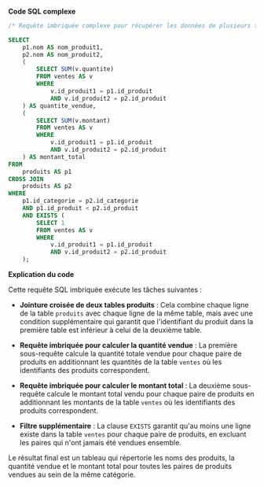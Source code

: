 **Code SQL complexe**

```sql
/* Requête imbriquée complexe pour récupérer les données de plusieurs tables et calculer des statistiques */

SELECT
    p1.nom AS nom_produit1,
    p2.nom AS nom_produit2,
    (
        SELECT SUM(v.quantite)
        FROM ventes AS v
        WHERE
            v.id_produit1 = p1.id_produit
            AND v.id_produit2 = p2.id_produit
    ) AS quantite_vendue,
    (
        SELECT SUM(v.montant)
        FROM ventes AS v
        WHERE
            v.id_produit1 = p1.id_produit
            AND v.id_produit2 = p2.id_produit
    ) AS montant_total
FROM
    produits AS p1
CROSS JOIN
    produits AS p2
WHERE
    p1.id_categorie = p2.id_categorie
    AND p1.id_produit < p2.id_produit
    AND EXISTS (
        SELECT 1
        FROM ventes AS v
        WHERE
            v.id_produit1 = p1.id_produit
            AND v.id_produit2 = p2.id_produit
    );
```

**Explication du code**

Cette requête SQL imbriquée exécute les tâches suivantes :

* **Jointure croisée de deux tables produits** : Cela combine chaque ligne de la table `produits` avec chaque ligne de la même table, mais avec une condition supplémentaire qui garantit que l'identifiant du produit dans la première table est inférieur à celui de la deuxième table.

* **Requête imbriquée pour calculer la quantité vendue** : La première sous-requête calcule la quantité totale vendue pour chaque paire de produits en additionnant les quantités de la table `ventes` où les identifiants des produits correspondent.

* **Requête imbriquée pour calculer le montant total** : La deuxième sous-requête calcule le montant total vendu pour chaque paire de produits en additionnant les montants de la table `ventes` où les identifiants des produits correspondent.

* **Filtre supplémentaire** : La clause `EXISTS` garantit qu'au moins une ligne existe dans la table `ventes` pour chaque paire de produits, en excluant les paires qui n'ont jamais été vendues ensemble.

Le résultat final est un tableau qui répertorie les noms des produits, la quantité vendue et le montant total pour toutes les paires de produits vendues au sein de la même catégorie.